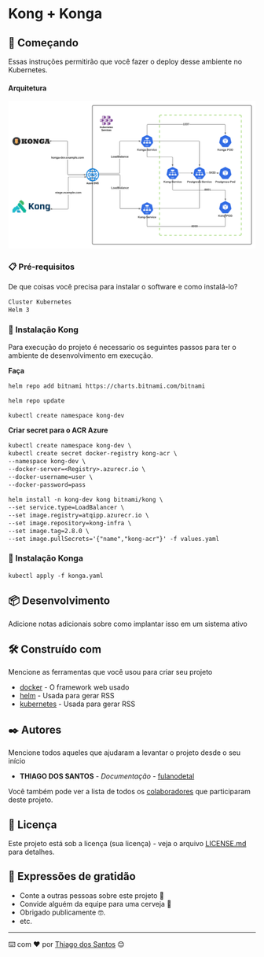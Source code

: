# Kong + Konga

## 🚀 Começando

Essas instruções permitirão que você fazer o deploy desse ambiente no Kubernetes.

#### Arquitetura
![Diagrama](/images/Diagrama-kong.png)

### 📋 Pré-requisitos

De que coisas você precisa para instalar o software e como instalá-lo?

```
Cluster Kubernetes 
Helm 3
```

### 🔧 Instalação Kong

Para execução do projeto é necessario os seguintes passos para ter o ambiente de desenvolvimento em execução.

**Faça**

```
helm repo add bitnami https://charts.bitnami.com/bitnami
```
```
helm repo update
```

```
kubectl create namespace kong-dev
```

**Criar secret para o ACR Azure**
```
kubectl create namespace kong-dev \
kubectl create secret docker-registry kong-acr \
--namespace kong-dev \
--docker-server=<Registry>.azurecr.io \
--docker-username=user \
--docker-password=pass
```

```
helm install -n kong-dev kong bitnami/kong \
--set service.type=LoadBalancer \
--set image.registry=atqipp.azurecr.io \
--set image.repository=kong-infra \
--set image.tag=2.8.0 \
--set image.pullSecrets='{"name","kong-acr"}' -f values.yaml 
```
### 🔧 Instalação Konga
```
kubectl apply -f konga.yaml

```

## 📦 Desenvolvimento

Adicione notas adicionais sobre como implantar isso em um sistema ativo

## 🛠️ Construído com

Mencione as ferramentas que você usou para criar seu projeto

* [docker](http://www.dropwizard.io/1.0.2/docs/) - O framework web usado
* [helm](https://rometools.github.io/rome/) - Usada para gerar RSS
* [kubernetes](https://rometools.github.io/rome/) - Usada para gerar RSS


## ✒️ Autores

Mencione todos aqueles que ajudaram a levantar o projeto desde o seu início

* **THIAGO DOS SANTOS** - *Documentação* - [fulanodetal](https://github.com/linkParaPerfil)

Você também pode ver a lista de todos os [colaboradores](https://github.com/usuario/projeto/colaboradores) que participaram deste projeto.

## 📄 Licença

Este projeto está sob a licença (sua licença) - veja o arquivo [LICENSE.md](https://github.com/usuario/projeto/licenca) para detalhes.

## 🎁 Expressões de gratidão

* Conte a outras pessoas sobre este projeto 📢
* Convide alguém da equipe para uma cerveja 🍺 
* Obrigado publicamente 🤓.
* etc.


---
⌨️ com ❤️ por [Thiago dos Santos](https://gist.github.com/Thiagosnts) 😊
